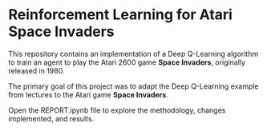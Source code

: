 # Reinforcement Learning for Atari Space Invaders

This repository contains an implementation of a Deep Q-Learning algorithm to train an agent to play the Atari 2600 game **Space Invaders**, originally released in 1980. 

The primary goal of this project was to adapt the Deep Q-Learning example from lectures to the Atari game **Space Invaders**. 

Open the REPORT.ipynb file to explore the methodology, changes implemented, and results.
